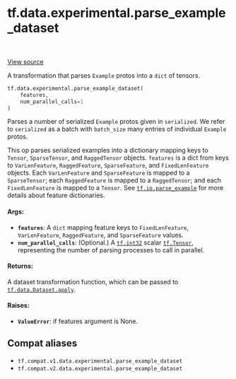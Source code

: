 <div itemscope itemtype="http://developers.google.com/ReferenceObject">
<meta itemprop="name" content="tf.data.experimental.parse_example_dataset" />
<meta itemprop="path" content="Stable" />
</div>

# tf.data.experimental.parse_example_dataset

<!-- Insert buttons and diff -->

<table class="tfo-notebook-buttons tfo-api" align="left">
</table>

<a target="_blank" href="/code/stable/tensorflow/python/data/experimental/ops/parsing_ops.py">View source</a>



A transformation that parses `Example` protos into a `dict` of tensors.

``` python
tf.data.experimental.parse_example_dataset(
    features,
    num_parallel_calls=1
)
```



<!-- Placeholder for "Used in" -->

Parses a number of serialized `Example` protos given in `serialized`. We refer
to `serialized` as a batch with `batch_size` many entries of individual
`Example` protos.

This op parses serialized examples into a dictionary mapping keys to `Tensor`,
`SparseTensor`, and `RaggedTensor` objects. `features` is a dict from keys to
`VarLenFeature`, `RaggedFeature`, `SparseFeature`, and `FixedLenFeature`
objects. Each `VarLenFeature` and `SparseFeature` is mapped to a
`SparseTensor`; each `RaggedFeature` is mapped to a `RaggedTensor`; and each
`FixedLenFeature` is mapped to a `Tensor`. See <a href="../../../tf/io/parse_example.md"><code>tf.io.parse_example</code></a> for more
details about feature dictionaries.

#### Args:


* <b>`features`</b>: A `dict` mapping feature keys to `FixedLenFeature`,
  `VarLenFeature`, `RaggedFeature`, and `SparseFeature` values.
* <b>`num_parallel_calls`</b>: (Optional.) A <a href="../../../tf.md#int32"><code>tf.int32</code></a> scalar <a href="../../../tf/Tensor.md"><code>tf.Tensor</code></a>,
   representing the number of parsing processes to call in parallel.


#### Returns:

A dataset transformation function, which can be passed to
<a href="../../../tf/data/Dataset.md#apply"><code>tf.data.Dataset.apply</code></a>.



#### Raises:


* <b>`ValueError`</b>: if features argument is None.

## Compat aliases

* `tf.compat.v1.data.experimental.parse_example_dataset`
* `tf.compat.v2.data.experimental.parse_example_dataset`

